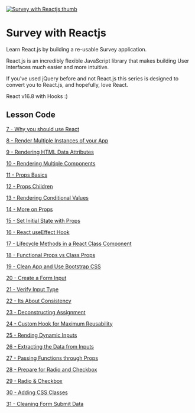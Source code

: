 [![Survey with Reactjs thumb](https://static.codingforentrepreneurs.com/media/projects/survey-react/images/share/SurveyWithReact.jpg)](https://www.codingforentrepreneurs.com/projects/survey-react/)

# Survey with Reactjs

Learn React.js by building a re-usable Survey application. 

React.js is an incredibly flexible JavaScript library that makes building User Interfaces much easier and more intuitive. 

If you've used jQuery before and not React.js this series is designed to convert you to React.js, and hopefully, love React.

React v16.8 with Hooks :)


## Lesson Code

[7 - Why you should use React](../../tree/347711f481dd5b655f508c2ca8d0e6c30d4d3d8c/)

[8 - Render Multiple Instances of your App](../../tree/29f51ec2c358b86fb720826e3866e250246feb2a/)

[9 - Rendering HTML Data Attributes](../../tree/e3115f45e0a4152800fa91b5b26d2682018067ca/)

[10 - Rendering Multiple Components](../../tree/cd46001a4490ebcc15d23c169b153fa8c6d981e5/)

[11 - Props Basics](../../tree/69a65aca25fc1977698f893547ffb7dca864a33f/)

[12 - Props Children](../../tree/db313133adc3cadc67ff3ca8ce783ae38058480d/)

[13 - Rendering Conditional Values](../../tree/ee905152ff1e471f244433dac3d53ab71b1cea23/)

[14 - More on Props](../../tree/388cc2baa369605e9a1c450ffa064db0d7e876b8/)

[15 - Set Initial State with Props](../../tree/04b7b55fb2f86b54232db803649a14e1cac82901/)

[16 - React useEffect Hook](../../tree/5136c2b679b5953a7e731e900ce67e3283dfde66/)

[17 - Lifecycle Methods in a React Class Component](../../tree/2cf48e5f230015ea078446a23233aa0f39131855/)

[18 - Functional Props vs Class Props](../../tree/935adaae2193b15cb84ae7adb4f7f5a3174abf93/)

[19 - Clean App and Use Bootstrap CSS](../../tree/238b91ca459e867238be446b18b21c5cc284e627/)

[20 - Create a Form Input](../../tree/7e36ebd06eb35cf07ed2ed9e03ed41d90e4ab1be/)

[21 - Verify Input Type](../../tree/cd1f2a1164dd9c4d5fed053ec8fd94fb3f81b508/)

[22 - Its About Consistency](../../tree/98c84c053807f6f5b5b7211e8fb365844dd6d79f/)

[23 - Deconstructing Assignment](../../tree/9318c8a6edace9485043f03fb4dae104637be31b/)

[24 - Custom Hook for Maximum Reusability](../../tree/c2ec82a8b5cb5cc3e6724a1ad86d31bb427abedc/)

[25 - Rending Dynamic Inputs](../../tree/5d0b2193f4e17d9cdfe1699d5548fce15a135241/)

[26 - Extracting the Data from Inputs](../../tree/d1808889d30c84c513ac260188e60775bec03ade/)

[27 - Passing Functions through Props](../../tree/5a9de0642958547875ccd3571a4adef2f5f1f1ed/)

[28 - Prepare for Radio and Checkbox](../../tree/9ba06effe173a617ad8111f44cc0d91fac0d67b8/)

[29 - Radio & Checkbox](../../tree/f306be55f216122bae0f1250269aa7326b6af510/)

[30 - Adding CSS Classes](../../tree/aa7d5860af39593c3f05d8eeaa6b26e560b76ce6/)

[31 - Cleaning Form Submit Data](../../tree/189ad726576931aedb48191a53c1e5ea5b5aad76/)

